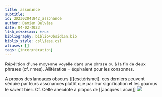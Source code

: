 ```yaml
---
title: assonance
subtitle:
id: 202302041842_assonance
author: Damien Belvèze
date: 04-02-2023
link_citations: true
bibliography: biblio/Obsidian.bib
biblio_style: csl\ieee.csl
aliases: []
tags: [interprétation]
---
```


Répétition d'une moyenne voyelle dans une phrase ou à la fin de deux phrases (cf. rimes). Allitération = équivalent pour les consonnes.

A propos des langages obscurs ([[esotérisme]], ces derniers peuvent séduire par leurs assonances plutôt que par leur signification et les gourous le savent bien. 
Cf. Cette anecdote à propos de [[Jacques Lacan]]
![](images/interprêt.png)



